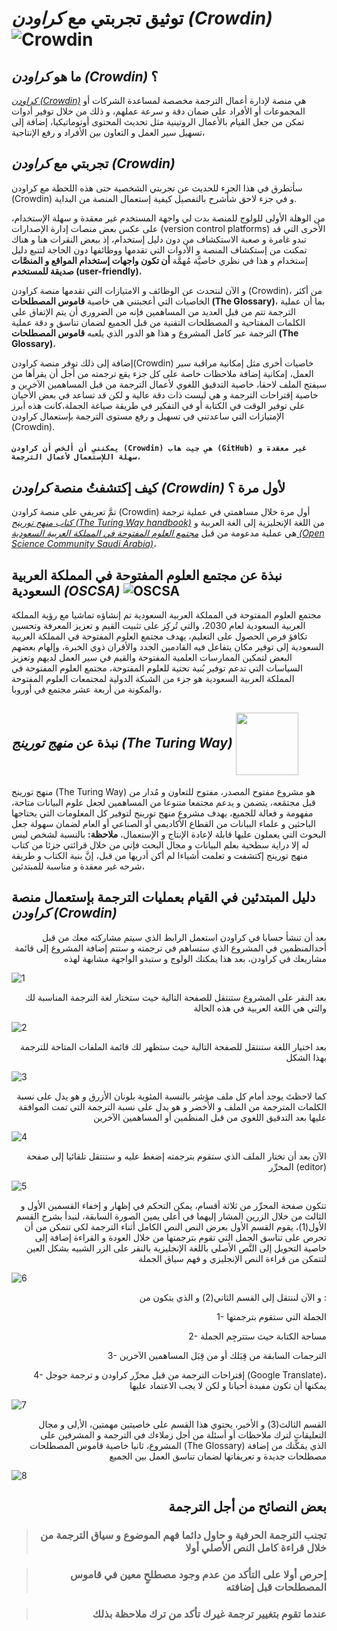 # توثيق تجربتي مع *كراودن (Crowdin)* ![Crowdin](https://support.crowdin.com/assets/logos/crowdin-logo-small-black.svg)
## ما هو *كراودن (Crowdin)* ؟

*[كراودن (Crowdin)](https://crowdin.com/)* هي منصة لإدارة أعمال الترجمة مخصصة لمساعدة الشركات أو المجموعات أو الأفراد على ضمان دقة و سرعة عملهم، و ذلك من خلال توفير أدوات تمكن من جعل القيام بالأعمال الروتينية مثل تحديث المحتوى أوتوماتيكيا، إضافة إلى تسهيل سير العمل و التعاون بين الأفراد و رفع الإنتاجية،

## تجربتي مع *كراودن (Crowdin)*

سأتطرق في هذا الجزء للحديث عن تجربتي الشخصية حتى هذه اللحظة مع كراودن (Crowdin) و في جزء لاحق شأشرح بالتفصيل كيفية إستعمال المنصة من البداية.

من الوهلة الأولى للولوج للمنصة بدت لي واجهة المستخدم غير معقدة و سهلة الإستخدام، على عكس بعض منصات إدارة الإصدارات  (version control platforms) الأخرى التي قد تبدو غامرة و صعبة الاستكشاف من دون دليل إستخدام، إذ ببعض النقرات هنا و هناك تمكنت من إستكشاف المنصة و الأدوات التي تقدمها ووظائفها دون الحاجة لتتبع دليل إستخدام و هذا في نظري خاصيَّة مُهمَّة **أن تكون واجهات إستخدام المواقع و المنصَّات صديقة للمستخدم (user-friendly)**،

و الآن لنتحدث عن الوظائف و الامتيازات التي تقدمها منصة كراودن (Crowdin)، من أكثر الخاصيات التي أعجبتني هي خاصية **قاموس المصطلحات (The Glossary)**، بما أن عملية الترجمة تتم من قبل العديد من المساهمين فإنه من الضروري أن يتم الإتفاق على الكلمات المفتاحية و المصطلحات التقنية من قبل الجميع لضمان تناسق و دقة عملية الترجمة عبر كامل المشروع و هذا هو الدور الذي يلعبه **قاموس المصطلحات (The Glossary)**،

إضافة إلى ذلك توفر منصة كراودن(Crowdin) خاصيات أخرى مثل إمكانية مراقبة سير العمل، إمكانية إضافة ملاحظات خاصة على كل جزء يقع ترجمته من أجل أن يقرأها من سيفتح الملف لاحقا، خاصية التدقيق اللغوي لأعمال الترجمة من قبل المساهمين الآخرين و خاصية إقتراحات الترجمة و هي ليست ذات دقة عالية و لكن قد تساعد في بعض الأحيان على توفير الوقت في الكتابة أو في التفكير في طريقة صياغة الجملة،كانت هذه أبرز الإمتيازات التي ساعدتني في تسهيل و رفع مستوى الترجمة بإستعمال كراودن (Crowdin).

#### `يمكنني أن ألخص أن كراودن (Crowdin) هي جيت هاب (GitHub) غير معقدة و سهلة اللإستعمال لأعمال الترجمة،`

## كيف إكتشفتُ منصة *كراودن (Crowdin)* لأول مرة ؟

تمَّ تعريفي على منصة كراودن (Crowdin) أول مرة خلال مساهمتي في عملية ترجمة *[كتاب منهج تورينج (The Turing Way handbook)](https://the-turing-way.netlify.app/welcome)* من اللغة الإنجليزية إلى الغة العربية و هي عملية مدعومة من قبل *[مجتمع العلوم المفتوحة في المملكة العربية السعودية (Open Science Community Saudi Arabia)](https://osc-ksa.com/)*،

## نبذة عن مجتمع العلوم المفتوحة في المملكة العربية السعودية *(OSCSA)*  ![OSCSA](https://raw.githubusercontent.com/Open-Science-Community-Saudi-Arabia/localisation/main/imgs/logo.png)

مجتمع العلوم المفتوحة في المملكة العربية السعودية تم إنشاؤه تماشيا مع رؤية المملكة العربية السعودية لعام 2030، والتي تُركِز على تثبيت القيم و تعزيز المعرفة وتحسين تكافؤ فرص الحصول على التعليم، يهدف مجتمع العلوم المفتوحة في المملكة العربية السعودية إلى توفير مكان يتفاعل فيه القادمين الجدد والأقران ذوي الخبرة، وإلهام بعضهم البعض لتمكين الممارسات العلمية المفتوحة والقيم في سير العمل لديهم وتعزيز السياسات التي تدعم توفير بُنية تحتية للعلوم المفتوحة، مجتمع العلوم المفتوحة في المملكة العربية السعودية هو جزء من الشبكة الدولية لمجتمعات العلوم المفتوحة والمكونة من أربعة عشر مجتمع في أوروبا،


## نبذة عن *منهج تورينج (The Turing Way)* <img src="https://raw.githubusercontent.com/alan-turing-institute/the-turing-way/main/book/website/_build/html/_static/logo.jpg" height = "100"  style = "vertical-align: middle">

منهج تورينج (The Turing Way) هو مشروع مفتوح المصدر، مفتوح للتعاون و مُدار من قبل مجتمَعه، يتضمن و يدعم مجتمعا متنوعا من المساهمين لجعل علوم البيانات متاحة، مفهومة و فعالة للجميع،  يهدف مشروع منهج تورينج لتوفير كل المعلومات التي يحتاجها الباحثين و علماء البيانات من القطاع الأكاديمي أو الصناعي أو العام لضمان سهولة جعل البحوث التي يعملون عليها قابلة لإعادة الإنتاج و الإستعمال،
**ملاحظة:** بالنسبة لشخص ليس له إلا دراية سطحية بعلم البيانات و مجال البحث فإني من خلال قرائتي جزئا من كتاب منهج تورينج إكتشفت و تعلمت أشياءا لم أكن أدريها من قبل، إنَّ بنية الكتاب و طريقة شرحه غير معقدة و مناسبة للمبتدئين،


## دليل المبتدئين في القيام بعمليات الترجمة بإستعمال منصة *كراودن (Crowdin)*

<p align= "right"> بعد أن تنشأ حسابا في كراودن استعمل الرابط الذي سيتم مشاركته معك من قبل أحدالمنظمين في المشروع الذي ستساهم في ترجمته و ستتم إضافة المشروع إلى قائمة مشاريعك في كراودن، بعد هذا يمكنك الولوج و ستبدو الواجهة مشابهة لهذه </p>

![1](https://user-images.githubusercontent.com/100871135/164353822-b72ef680-53a4-42c3-9f87-a47ef4cc8a4b.PNG)

<p align= "right"> بعد النقر على المشروع ستنتقل للصفحة التالية حيث ستختار لغة الترجمة المناسبة لك والتي هي اللغة العربية في هذه الحالة </p>

![2](https://user-images.githubusercontent.com/100871135/164354401-5ca81c78-d88e-4c95-8fee-bc88c7c29a70.PNG)

<p align= "right"> بعد اختيار اللغة ستنتقل للصفحة التالية حيث ستظهر لك قائمة الملفات المتاحة للترجمة بهذا الشكل  </p>

![3](https://user-images.githubusercontent.com/100871135/164354535-b6df4436-1b78-458b-abc2-f0083fedbded.PNG)

<p align= "right"> كما لاحظتَ يوجد أمام كل ملف مؤشر بالنسبة المئوية بلونان الأزرق و هو يدل على نسبة الكلمات المترجمة من الملف و الأخضر و هو يدل على نسبة الترجمة التي تمت الموافقة عليها بعد التدقيق اللغوي من قبل المنظمين أو المساهمين الآخرين </p>

![4](https://user-images.githubusercontent.com/100871135/164354786-afc98b36-c1cf-4507-98b1-e2afdd5cd3ed.PNG)

<p align= "right"> الآن بعد أن تختار الملف الذي ستقوم بترجمته إضغط عليه و ستنتقل تلقائيا إلى صفحة المحرِّر (editor) </p>

![5](https://user-images.githubusercontent.com/100871135/164354900-24965015-4ff7-4542-b47e-48e865d6c9bc.PNG)

<p align= "right"> تتكون صفحة المحرِّر من ثلاثة أقسام، يمكن التحكم في إظهار و إخفاء القسمين الأول و الثالث من خلال الزرين المشار إليهما في أعلى يمين الصورة السابقة، لنبدأ بشرح القسم الأول(1)، يقوم القسم الأول بعرض النص النص الكامل أثناء الترجمة لكي تتمكن من أن تحرص على تناسق الجمل التي تقوم بترجمتها من خلال العودة و القراءة إضافة إلى خاصية التحويل إلى النَّص الأصلي باللغة الإنجليزية بالنقر على الزر الشبيه بشكل العين لتتمكن من قراءة النص الإنجليزي و فهم سياق الجملة </p>

![6](https://user-images.githubusercontent.com/100871135/164354986-6daf73ac-6275-4e4c-a474-b201763154b1.gif)

<p align= "right"> و الآن لننتقل إلى القسم الثاني(2) و الذي يتكون من : </p>
<p align= "right">  1- الجملة التي ستقوم بترجمتها </p>
<p align= "right">  2- مساحة الكتابة حيث ستترجِم الجملة </p>
<p align= "right">  3- الترجمات السابقة من قِبَلك أو من قِبَل المساهمين الآخرين </p>
<p align= "right">  4- إقتراحات الترجمة من قبل محرِّر كراودن و ترجمة جوجل (Google Translate)، يمكنها أن تكون مفيدة أحيانا و لكن لا يجب الاعتماد عليها </p>

![7](https://user-images.githubusercontent.com/100871135/164355206-985022ee-cc19-4451-acfb-bafa742c95c7.PNG)

<p align= "right"> القسم الثالث(3) و الأخير، يحتوي هذا القسم على خاصيتين مهمتين، الأ,لى و مجال التعليقات لترك ملاحظات أو أسئلة من أجل زملاءك في الترجمة و المشرفين على المشروع، ثانيا خاصية قاموس المصطلحات (The Glossary) الذي يمَكِّنك من إضافة مصطلحات جديدة و تعريفاتها لضمان تناسق العمل بين الجميع </p>

![8](https://user-images.githubusercontent.com/100871135/164355257-2da9245b-24f5-4b7a-92f6-31edc9611e1f.gif)

## <p align= "right">بعض النصائح من أجل الترجمة </p>

>### <p align= "right"> تجنب الترجمة الحرفية و حاول دائما فهم الموضوع و سياق الترجمة من خلال قراءة كامل النص الأصلي أولا</p>

>### <p align= "right">إحرص أولا على التأكد من عدم وجود مصطلحٍ معين في قاموس المصطلحات قبل إضافته</p>

>### <p align= "right">عندما تقوم بتغيير ترجمة غيرك تأكد من ترك ملاحظة بذلك</p>

